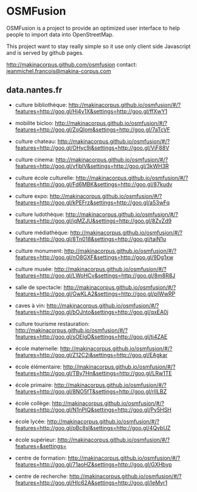 OSMFusion
=========

OSMFusion is a project to provide an optimized user interface
to help people to import data into OpenStreetMap.

This project want to stay really simple so it use only client side Javascript and is served by github pages.

http://makinacorpus.github.com/osmfusion
contact: jeanmichel.francois@makina-corpus.com

data.nantes.fr
--------------

* culture bibliothèque: http://makinacorpus.github.io/osmfusion/#/?features=http://goo.gl/Hi4v1X&settings=http://goo.gl/ffXwY1
* mobilite bicloo: http://makinacorpus.github.io/osmfusion/#/?features=http://goo.gl/ZoQIom&settings=http://goo.gl/7aTcVF
* culture chateau: http://makinacorpus.github.io/osmfusion/#/?features=http://goo.gl/OHyc9j&settings=http://goo.gl/VjF88V
* culture cinema: http://makinacorpus.github.io/osmfusion/#/?features=http://goo.gl/vfjbIV&settings=http://goo.gl/3kWH3R
* culture école culturelle: http://makinacorpus.github.io/osmfusion/#/?features=http://goo.gl/Fd6MBK&settings=http://goo.gl/87kudv
* culture expo: http://makinacorpus.github.io/osmfusion/#/?features=http://goo.gl/kPEFrz&settings=http://goo.gl/a53wFq
* culture ludothèque: http://makinacorpus.github.io/osmfusion/#/?features=http://goo.gl/jqMZJU&settings=http://goo.gl/8ZvZd9
* culture médiathèque: http://makinacorpus.github.io/osmfusion/#/?features=http://goo.gl/8Tn018&settings=http://goo.gl/taiN1u
* culture monument: http://makinacorpus.github.io/osmfusion/#/?features=http://goo.gl/nO8GXF&settings=http://goo.gl/9Dg1xw
* culture musée: http://makinacorpus.github.io/osmfusion/#/?features=http://goo.gl/LWoHCv&settings=http://goo.gl/8m8R8J
* salle de spectacle: http://makinacorpus.github.io/osmfusion/#/?features=http://goo.gl/GwKLA2&settings=http://goo.gl/pIWwRP
* caves à vin: http://makinacorpus.github.io/osmfusion/#/?features=http://goo.gl/bOJnto&settings=http://goo.gl/qxEA0j
* culture tourisme restauration: http://makinacorpus.github.io/osmfusion/#/?features=http://goo.gl/sOElgD&settings=http://goo.gl/ti4ZAE

* école maternelle: http://makinacorpus.github.io/osmfusion/#/?features=http://goo.gl/Z12C2j&settings=http://goo.gl/EAgkar
* école élémentaire: http://makinacorpus.github.io/osmfusion/#/?features=http://goo.gl/TBy7Hn&settings=http://goo.gl/LRw1TE
* école primaire: http://makinacorpus.github.io/osmfusion/#/?features=http://goo.gl/8NO5fT&settings=http://goo.gl/rlILBZ
* école collège: http://makinacorpus.github.io/osmfusion/#/?features=http://goo.gl/N1nPIQ&settings=http://goo.gl/Pv5HSH
* école lycée: http://makinacorpus.github.io/osmfusion/#/?features=http://goo.gl/pBc8sl&settings=http://goo.gl/4QvbUZ
* école supérieur: http://makinacorpus.github.io/osmfusion/#/?features=&settings=
* centre de formation: http://makinacorpus.github.io/osmfusion/#/?features=http://goo.gl/71aoHZ&settings=http://goo.gl/GXHbyp
* centre de recherche: http://makinacorpus.github.io/osmfusion/#/?features=http://goo.gl/HIc62A&settings=http://goo.gl/leMyr1
